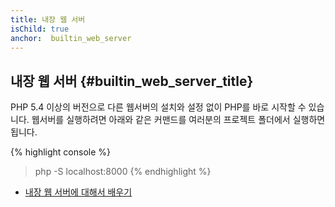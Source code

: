 ```yaml
---
title: 내장 웹 서버
isChild: true
anchor:  builtin_web_server
---
```


## 내장 웹 서버 {#builtin_web_server_title}

PHP 5.4 이상의 버전으로 다른 웹서버의 설치와 설정 없이 PHP를 바로 시작할 수 있습니다. 웹서버를 실행하려면 아래와 같은
커맨드를 여러분의 프로젝트 폴더에서 실행하면 됩니다.

{% highlight console %}
> php -S localhost:8000
{% endhighlight %}

* [내장 웹 서버에 대해서 배우기][cli-server]


[cli-server]: http://php.net/features.commandline.webserver
